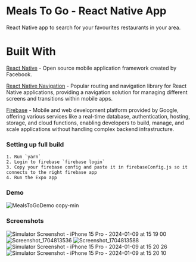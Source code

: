 
# Meals To Go - React Native App

React Native app to search for your favourites restaurants in your area.

# Built With

[React Native](https://reactnative.dev) -  Open source mobile application framework created by Facebook.

[React Native Navigation](https://reactnavigation.org) - Popular routing and navigation library for React Native applications, providing a navigation solution for managing different screens and transitions within mobile apps.

[Firebase](https://firebase.google.com) - Mobile and web development platform provided by Google, offering various services like a real-time database, authentication, hosting, storage, and cloud functions, enabling developers to build, manage, and scale applications without handling complex backend infrastructure.

### Setting up full build

    1. Run `yarn`
    2. Login to firebase `firebase login`
    3. Copy your firebase config and paste it in firebaseConfig.js so it connects to the right firebase app
    4. Run the Expo app
### Demo

![MealsToGoDemo copy-min](https://github.com/Vbabino/RN-MealsToGo/assets/91137272/98b2370a-2942-45ba-b44d-940dcd381a19)

### Screenshots

![Simulator Screenshot - iPhone 15 Pro - 2024-01-09 at 15 19 00](https://github.com/Vbabino/RN-MealsToGo/assets/91137272/fd6308a1-b402-44d8-9671-70e63c117ae7)
![Screenshot_1704813536](https://github.com/Vbabino/RN-MealsToGo/assets/91137272/d84301cf-adc8-486f-a4bc-f40e2710bb87)
![Screenshot_1704813588](https://github.com/Vbabino/RN-MealsToGo/assets/91137272/d10704bb-e47a-4cc6-a721-9c6ed0f450b0)
![Simulator Screenshot - iPhone 15 Pro - 2024-01-09 at 15 20 26](https://github.com/Vbabino/RN-MealsToGo/assets/91137272/d3a5a9ab-7ae4-41b0-85e6-2140a5e90d3d)
![Simulator Screenshot - iPhone 15 Pro - 2024-01-09 at 15 20 10](https://github.com/Vbabino/RN-MealsToGo/assets/91137272/36b96d08-4649-428f-b9b9-bda9f6f35311)


